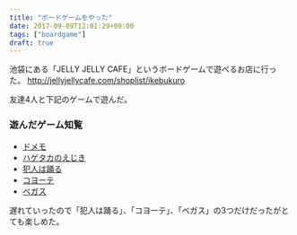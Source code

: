 ```yaml
---
title: "ボードゲームをやった"
date: 2017-09-09T12:01:29+09:00
tags: ["boardgame"]
draft: true
---
```


池袋にある「JELLY JELLY CAFE」というボードゲームで遊べるお店に行った。
http://jellyjellycafe.com/shoplist/ikebukuro

友達4人と下記のゲームで遊んだ。

### 遊んだゲーム知覧
- [ドメモ](http://sgrk.blog53.fc2.com/?no=1096)
- [ハゲタカのえじき](http://sgrk.blog53.fc2.com/?no=90)
- [犯人は踊る](http://sgrk.blog53.fc2.com/blog-entry-2776.html)
- [コヨーテ](http://jellyjellycafe.com/games/coyote)
- [ベガス](http://sgrk.blog53.fc2.com/blog-entry-2395.html)

遅れていったので「犯人は踊る」、「コヨーテ」、「ベガス」の3つだけだったがとても楽しめた。
